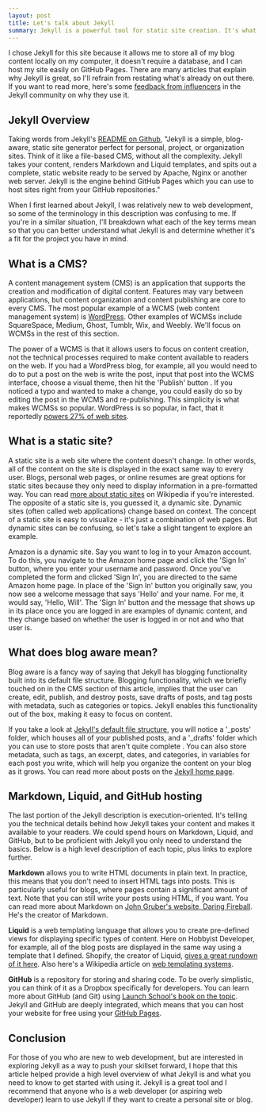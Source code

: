 ```yaml
---
layout: post
title: Let's talk about Jekyll
summary: Jekyll is a powerful tool for static site creation. It's what I used to create this site. This article provides context on the key terms in Jekyll's README on GitHub so that aspiring web developers, or web developers who are unfamiliar with Jekyll, can understand the basics of what the tool is before they commit to using it.
---
```


I chose Jekyll for this site because it allows me to store all of my blog content locally on my computer, it doesn't require a database, and I can host my site easily on GitHub Pages. There are many articles that explain why Jekyll is great, so I'll refrain from restating what's already on out there. If you want to read more, here's some <a href="http://cloudcannon.com/jekyll/2015/03/04/5-reasons-you-should-use-jekyll.html" target="_blank" class="content-link">feedback from influencers</a> in the Jekyll community on why they use it.

## Jekyll Overview
Taking words from Jekyll's <a href="https://github.com/jekyll/jekyll" target="_blank" class="content-link">README on Github</a>, "Jekyll is a simple, blog-aware, static site generator perfect for personal, project, or organization sites. Think of it like a file-based CMS, without all the complexity. Jekyll takes your content, renders Markdown and Liquid templates, and spits out a complete, static website ready to be served by Apache, Nginx or another web server. Jekyll is the engine behind GitHub Pages which you can use to host sites right from your GitHub repositories."

When I first learned about Jekyll, I was relatively new to web development, so some of the terminology in this description was confusing to me. If you're in a similar situation, I'll breakdown what each of the key terms mean so that you can better understand what Jekyll is and determine whether it's a fit for the project you have in mind.

## What is a CMS?
A content management system (CMS) is an application that supports the creation and modification of digital content. Features may vary between applications, but content organization and content publishing are core to every CMS. The most popular example of a WCMS (web content management system) is <a href="https://wordpress.com/" target="_blank" class="content-link">WordPress</a>. Other examples of WCMSs include SquareSpace, Medium, Ghost, Tumblr, Wix, and Weebly. We'll focus on WCMSs in the rest of this section.

The power of a WCMS is that it allows users to focus on content creation, not the technical processes required to make content available to readers on the web. If you had a WordPress blog, for example, all you would need to do to put a post on the web is write the post, input that post into the WCMS interface, choose a visual theme, then hit the 'Publish' button . If you noticed a typo and wanted to make a change, you could easily do so by editing the post in the WCMS and re-publishing. This simplicity is what makes WCMSs so popular. WordPress is so popular, in fact, that it reportedly <a href="https://w3techs.com/technologies/details/cm-wordpress/all/all" target="_blank" class="content-link">powers 27% of web sites</a>.

## What is a static site?
A static site is a web site where the content doesn't change. In other words, all of the content on the site is displayed in the exact same way to every user. Blogs, personal web pages, or online resumes are great options for static sites because they only need to display information in a pre-formatted way. You can read <a href="https://en.wikipedia.org/wiki/Static_web_page" target="_blank" class="content-link">more about static sites</a> on Wikipedia if you're interested. The opposite of a static site is, you guessed it, a dynamic site. Dynamic sites (often called web applications) change based on context. The concept of a static site is easy to visualize - it's just a combination of web pages. But dynamic sites can be confusing, so let's take a slight tangent to explore an example. 

Amazon is a dynamic site. Say you want to log in to your Amazon account. To do this, you navigate to the Amazon home page and click the 'Sign In' button, where you enter your username and password. Once you've completed the form and clicked 'Sign In', you are directed to the same Amazon home page. In place of the 'Sign In' button you originally saw, you now see a welcome message that says 'Hello' and your name. For me, it would say, 'Hello, Will'. The 'Sign In' button and the message that shows up in its place once you are logged in are examples of dynamic content, and they change based on whether the user is logged in or not and who that user is.

## What does blog aware mean?
Blog aware is a fancy way of saying that Jekyll has blogging functionality built into its default file structure.  Blogging functionality, which we briefly touched on in the CMS section of this article, implies that the user can create, edit, publish, and destroy posts, save drafts of posts, and tag posts with metadata, such as categories or topics. Jekyll enables this functionality out of the box, making it easy to focus on content.

If you take a look at <a href="https://jekyllrb.com/docs/structure/" target="_blank" class="content-link">Jekyll's default file structure</a>, you will notice a '_posts' folder, which houses all of your published posts, and a '_drafts' folder which you can use to store posts that aren't quite complete . You can also store metadata, such as tags, an excerpt, dates, and categories, in variables for each post you write, which will help you organize the content on your blog as it grows. You can read more about posts on the <a href="https://jekyllrb.com/docs/posts/" target="_blank" class="content-link">Jekyll home page</a>.

## Markdown, Liquid, and GitHub hosting
The last portion of the Jekyll description is execution-oriented. It's telling you the technical details behind how Jekyll takes your content and makes it available to your readers. We could spend hours on Markdown, Liquid, and GitHub, but to be proficient with Jekyll you only need to understand the basics. Below is a high level description of each topic, plus links to explore further.

**Markdown** allows you to write HTML documents in plain text. In practice, this means that you don't need to insert HTML tags into posts. This is particularly useful for blogs, where pages contain a significant amount of text. Note that you can still write your posts using HTML, if you want. You can read more about Markdown on <a href="http://daringfireball.net/projects/markdown/" target="_blank" class="content-link">John Gruber's website, Daring Fireball</a>. He's the creator of Markdown.

**Liquid** is a web templating language that allows you to create pre-defined views for displaying specific types of content. Here on Hobbyist Developer, for example, all of the blog posts are displayed in the same way using a template that I defined. Shopify, the creator of Liquid, <a href="https://www.shopify.com/partners/blog/115244038-an-overview-of-liquid-shopifys-templating-language" target="_blank" class="content-link">gives a great rundown of it here</a>. Also here's a Wikipedia article on <a href="https://en.wikipedia.org/wiki/Web_template_system" target="_blank" class="content-link">web templating systems</a>.

**GitHub** is a repository for storing and sharing code. To be overly simplistic, you can think of it as a Dropbox specifically for developers. You can learn more about GitHub (and Git) using <a href="https://launchschool.com/books/git" target="_blank" class="content-link">Launch School's book on the topic</a>. Jekyll and GitHub are deeply integrated, which means that you can host your website for free using your <a href="https://pages.github.com/" target="_blank" class="content-link">GitHub Pages</a>.

## Conclusion
For those of you who are new to web development, but are interested in exploring Jekyll as a way to push your skillset forward, I hope that this article helped provide a high level overview of what Jekyll is and what you need to know to get started with using it. Jekyll is a great tool and I recommend that anyone who is a web developer (or aspiring web developer) learn to use Jekyll if they want to create a personal site or blog.


